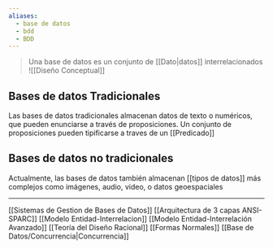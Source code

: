 ```yaml
---
aliases:
  - base de datos
  - bdd
  - BDD
---
```

>Una base de datos es un conjunto de [[Dato|datos]] interrelacionados
![[Diseño Conceptual]]
## Bases de datos Tradicionales
Las bases de datos tradicionales almacenan datos de texto o numéricos, que pueden enunciarse a través de proposiciones. Un conjunto de proposiciones pueden tipificarse a traves de un [[Predicado]]


## Bases de datos no tradicionales
Actualmente, las bases de datos también almacenan [[tipos de datos]] más complejos como imágenes, audio, video, o datos geoespaciales

---
[[Sistemas de Gestion de Bases de Datos]]
[[Arquitectura de 3 capas ANSI-SPARC]]
[[Modelo Entidad-Interrelacion]]
[[Modelo Entidad-Interrelación Avanzado]]
[[Teoría del Diseño Racional]]
[[Formas Normales]]
[[Base de Datos/Concurrencia|Concurrencia]]